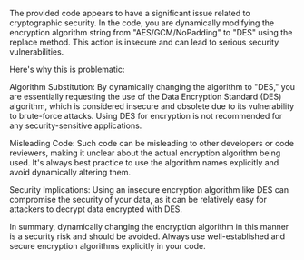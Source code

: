 The provided code appears to have a significant issue related to cryptographic security. In the code, you are dynamically modifying the encryption algorithm string from "AES/GCM/NoPadding" to "DES" using the replace method. This action is insecure and can lead to serious security vulnerabilities.

Here's why this is problematic:

Algorithm Substitution: By dynamically changing the algorithm to "DES," you are essentially requesting the use of the Data Encryption Standard (DES) algorithm, which is considered insecure and obsolete due to its vulnerability to brute-force attacks. Using DES for encryption is not recommended for any security-sensitive applications.

Misleading Code: Such code can be misleading to other developers or code reviewers, making it unclear about the actual encryption algorithm being used. It's always best practice to use the algorithm names explicitly and avoid dynamically altering them.

Security Implications: Using an insecure encryption algorithm like DES can compromise the security of your data, as it can be relatively easy for attackers to decrypt data encrypted with DES.

In summary, dynamically changing the encryption algorithm in this manner is a security risk and should be avoided. Always use well-established and secure encryption algorithms explicitly in your code.